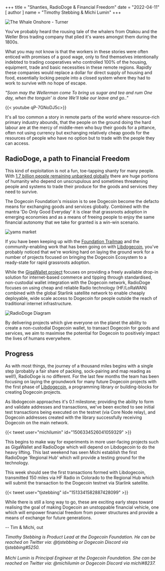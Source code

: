 +++
title = "Shanties, RadioDoge & Financial Freedom"
date = "2022-04-11"
[ author ]
  name = "Timothy Stebbing & Michi Lumin"
+++





![The Whale Onshore - Turner](/blog-whaling.jpg "The Whale Onshore - Public Domain - Turner")
  
You've probably heard the rousing tale of the whalers from Otakou
and the Weller Bros trading company that plied it's wares amongst them during the 1800s.

What you may not know is that the workers in these stories were often enticed 
with promises of a good wage, only to find themselves intentionally indebted to 
trading cooperatives who controlled 100% of the housing, equipment, trade and basic 
necessities in these remote regions. Rapidly these companies would replace a dollar
for direct supply of housing and food, essentially locking people into a closed 
system where they had to work to survive with no hope of escape.


_"Soon may the Wellerman come To bring us sugar and tea and rum
One day, when the tonguin' is done We'll take our leave and go.."_

{{< youtube qP-7GNoDJ5c>}}

It's all too common a story in remote parts of the world where resource-rich 
primary industry abounds, that the people on the ground doing the hard labour 
are at the mercy of middle-men who buy their goods for a pittance, often
not using currency but exchanging relatively cheap goods for the resources of 
people who have no option but to trade with the people they can access.

## RadioDoge, a path to Financial Freedom

This kind of exploitation is not a fun, toe-tapping shanty for many people. With
[1.7 billion people remaining unbanked globally](https://en.wikipedia.org/wiki/Unbanked#The_unbanked_population_internationally)
there are huge portions of humanity who depend on unscrupulous and sometimes 
threatening people and systems to trade their produce for the goods and services they
need to survive.

The Dogecoin Foundation's mission is to see Dogecoin become the defacto means for exchanging 
goods and services globally. Combined with the mantra 'Do Only Good Everyday' it is clear that 
grassroots adoption in emerging economies and as a means of freeing people to enjoy the same 
financial autonomy that we take for granted is a win-win scenario.

![yams market](/blog-yamms-shanty.jpg "Yams at market - BY-NC-SA - iita-media-library")

If you have been keeping up with the [Foundation Trailmap](/trailmap/prologue/) and the 
community-enabling work that has been going on with [Libdogecoin](https://github.com/dogecoinfoundation/libdogecoin), 
you've probably noticed that we're working hard on laying the ground work for a number of
projects focused on bringing the Dogecoin Ecosystem to a ready-state for rapid grassroots 
adoption.  

While the [GigaWallet project](https://github.com/dogecoinfoundation/gigawallet) focuses on 
providing a freely available drop-in solution for internet-based commerce and tipping through
standardised, non-custodial wallet integration with the Dogecoin network, RadioDoge focuses on 
using cheap and reliable Radio technology (HF/LoRaWAN) combined with the global Starlink
satellite network to enable cheaply deployable, wide scale access to Dogecoin for people outside
the reach of traditional internet infrastructure. 

![RadioDoge Diagram](/radiodoge.jpg "RadioDoge Diagram")

By delivering projects which give everyone on the planet the ability to create a non-custodial 
Dogecoin wallet, to transact Dogecoin for goods and services, we aim to maximise the potential 
for Dogecoin to positively impact the lives of humans everywhere.

## Progress 

As with most things, the journey of a thousand miles begins with a single step (probably a fair
share of packing, sock-pairing and map reading as well!), RadioDoge is no different. For the last
few months the team has been focusing on laying the groundwork for many future Dogecoin projects
with the first phase of [Libdogecoin](https://github.com/dogecoinfoundation/libdogecoin), a 
programming library or building-blocks for creating Dogecoin projects.

As libdogecoin approaches it's 0.1 milestone; providing the ability to form and validate addresses 
and transactions, we've been excited to see initial test transactions being executed on the testnet 
(via Core Node relay), and Dogecoin addresses created with the library successfully receiving 
Dogecoin on the main network. 

{{< tweet user="michilumin" id="1506334526041059329" >}}


This begins to make way for experiments in more user-facing projects such as GigaWallet and RadioDoge
which will depend on Libdogecoin to do the heavy lifting. This last weekend has seen Michi establish
the first RadioDoge 'Regional Hub' which will provide a testing ground for the technology. 

This week should see the first transactions formed with Libdogecoin, transmitted 150 miles via HF 
Radio in Colorado to the Regional Hub which will submit the transaction to the Dogecoin testnet via 
Starlink satellite.

{{< tweet user="tjstebbing" id="1513341582887428099" >}}


While there is still a long way to go, these are exciting early steps toward realising the goal
of making Dogecoin an unstoppable financial vehicle, one which will empower financial freedom from
power structures and provide a means of exchange for future generations.


-- Tim & Michi, out
</br> 

*Timothy Stebbing is Product Lead at the Dogecoin Foundation. He can be reached on Twitter via: @tjstebbing or Dogecoin Discord via tjstebbing#5250.*
</br> 
</br> 
*Michi Lumin is Principal Engineer at the Dogecoin Foundation. She can be reached on Twitter via: @michilumin or Dogecoin Discord via michi#8237.*
